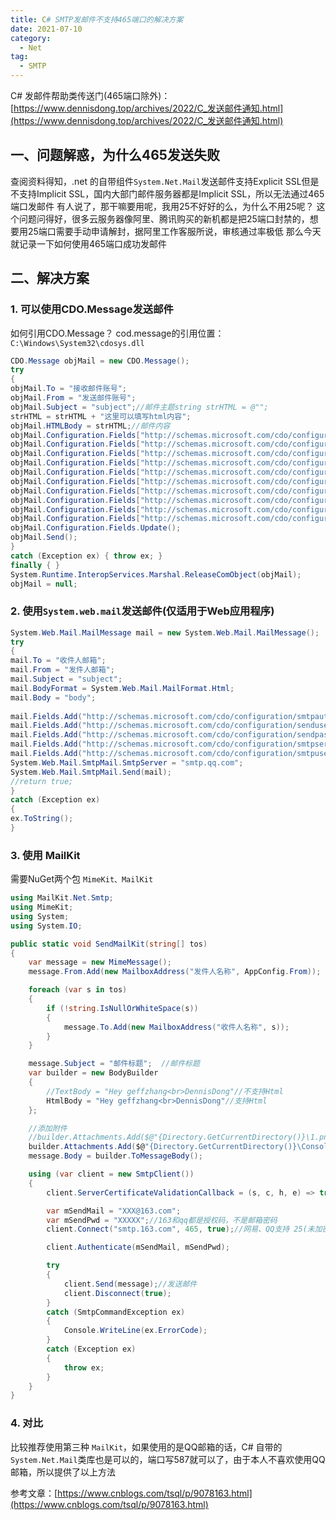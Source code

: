 ```yaml
---
title: C# SMTP发邮件不支持465端口的解决方案
date: 2021-07-10
category:
  - Net
tag:
  - SMTP
---
```


<!-- more -->

C# 发邮件帮助类传送门(465端口除外)： [https://www.dennisdong.top/archives/2022/C_发送邮件通知.html](https://www.dennisdong.top/archives/2022/C_发送邮件通知.html)

## 一、问题解惑，为什么465发送失败
查阅资料得知，.net 的自带组件`System.Net.Mail`发送邮件支持Explicit SSL但是不支持Implicit SSL，国内大部门邮件服务器都是Implicit SSL，所以无法通过465端口发邮件
有人说了，那干嘛要用呢，我用25不好好的么，为什么不用25呢？
这个问题问得好，很多云服务器像阿里、腾讯购买的新机都是把25端口封禁的，想要用25端口需要手动申请解封，据阿里工作客服所说，审核通过率极低
那么今天就记录一下如何使用465端口成功发邮件

## 二、解决方案
### 1. 可以使用CDO.Message发送邮件
如何引用CDO.Message？ cod.message的引用位置： `C:\Windows\System32\cdosys.dll`

```csharp
CDO.Message objMail = new CDO.Message();
try
{
objMail.To = "接收邮件账号";
objMail.From = "发送邮件账号";
objMail.Subject = "subject";//邮件主题string strHTML = @"";
strHTML = strHTML + "这里可以填写html内容";
objMail.HTMLBody = strHTML;//邮件内容
objMail.Configuration.Fields["http://schemas.microsoft.com/cdo/configuration/smtpserverport"].Value = 465;//设置端口
objMail.Configuration.Fields["http://schemas.microsoft.com/cdo/configuration/smtpserver"].Value = "smtp.qq.com";
objMail.Configuration.Fields["http://schemas.microsoft.com/cdo/configuration/sendemailaddress"].Value = "发送邮件账号";
objMail.Configuration.Fields["http://schemas.microsoft.com/cdo/configuration/smtpuserreplyemailaddress"].Value = "发送邮件账号";
objMail.Configuration.Fields["http://schemas.microsoft.com/cdo/configuration/smtpaccountname"].Value = "发送邮件账号";
objMail.Configuration.Fields["http://schemas.microsoft.com/cdo/configuration/sendusername"].Value = "发送邮件账号";
objMail.Configuration.Fields["http://schemas.microsoft.com/cdo/configuration/sendpassword"].Value = "发送邮件账号登录密码";
objMail.Configuration.Fields["http://schemas.microsoft.com/cdo/configuration/sendusing"].Value = 2;
objMail.Configuration.Fields["http://schemas.microsoft.com/cdo/configuration/smtpauthenticate"].Value = 1;
objMail.Configuration.Fields["http://schemas.microsoft.com/cdo/configuration/smtpusessl"].Value = "true";//这一句指示是否使用ssl
objMail.Configuration.Fields.Update();
objMail.Send();
}
catch (Exception ex) { throw ex; }
finally { }
System.Runtime.InteropServices.Marshal.ReleaseComObject(objMail);
objMail = null;
```
### 2. 使用`System.web.mail`发送邮件(仅适用于Web应用程序)

```csharp
System.Web.Mail.MailMessage mail = new System.Web.Mail.MailMessage();
try
{
mail.To = "收件人邮箱";
mail.From = "发件人邮箱";
mail.Subject = "subject";
mail.BodyFormat = System.Web.Mail.MailFormat.Html;
mail.Body = "body";
    
mail.Fields.Add("http://schemas.microsoft.com/cdo/configuration/smtpauthenticate", "1"); //basic authentication
mail.Fields.Add("http://schemas.microsoft.com/cdo/configuration/sendusername", "发件人邮箱"); //set your username here
mail.Fields.Add("http://schemas.microsoft.com/cdo/configuration/sendpassword", "发件人邮箱密码"); //set your password here
mail.Fields.Add("http://schemas.microsoft.com/cdo/configuration/smtpserverport", 465);//set port
mail.Fields.Add("http://schemas.microsoft.com/cdo/configuration/smtpusessl", "true");//set is ssl
System.Web.Mail.SmtpMail.SmtpServer = "smtp.qq.com";
System.Web.Mail.SmtpMail.Send(mail);
//return true;
}
catch (Exception ex)
{
ex.ToString();
}
```
### 3. 使用 MailKit
需要NuGet两个包 `MimeKit、MailKit`

```csharp
using MailKit.Net.Smtp;
using MimeKit;
using System;
using System.IO;

public static void SendMailKit(string[] tos)
{
    var message = new MimeMessage();
    message.From.Add(new MailboxAddress("发件人名称", AppConfig.From));

    foreach (var s in tos)
    {
        if (!string.IsNullOrWhiteSpace(s))
        {
            message.To.Add(new MailboxAddress("收件人名称", s));
        }
    }

    message.Subject = "邮件标题";  //邮件标题
    var builder = new BodyBuilder
    {
        //TextBody = "Hey geffzhang<br>DennisDong"//不支持Html
        HtmlBody = "Hey geffzhang<br>DennisDong"//支持Html
    };

    //添加附件
    //builder.Attachments.Add($@"{Directory.GetCurrentDirectory()}\1.png");//包含图片附件，或者正文中有图片会被当成垃圾邮件退回，所以不建议放图片内容（跟Mail类库框架无关）
    builder.Attachments.Add($@"{Directory.GetCurrentDirectory()}\ConsoleApp1.exe.config");
    message.Body = builder.ToMessageBody();

    using (var client = new SmtpClient())
    {
        client.ServerCertificateValidationCallback = (s, c, h, e) => true;

        var mSendMail = "XXX@163.com";
        var mSendPwd = "XXXXX";//163和qq都是授权码，不是邮箱密码
        client.Connect("smtp.163.com", 465, true);//网易、QQ支持 25(未加密)，465和587(SSL加密）

        client.Authenticate(mSendMail, mSendPwd);

        try
        {
            client.Send(message);//发送邮件
            client.Disconnect(true);
        }
        catch (SmtpCommandException ex)
        {
            Console.WriteLine(ex.ErrorCode);
        }
        catch (Exception ex)
        {
            throw ex;
        }
    }
}
```

### 4. 对比
比较推荐使用第三种 `MailKit`，如果使用的是QQ邮箱的话，C# 自带的`System.Net.Mail`类库也是可以的，端口写587就可以了，由于本人不喜欢使用QQ邮箱，所以提供了以上方法

参考文章：[https://www.cnblogs.com/tsql/p/9078163.html](https://www.cnblogs.com/tsql/p/9078163.html)